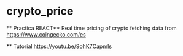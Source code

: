 # crypto_price

** Practica REACT**
Real time pricing of crypto fetching data from https://www.coingecko.com/es

** Tutorial
https://youtu.be/9ohK7CapmIs
